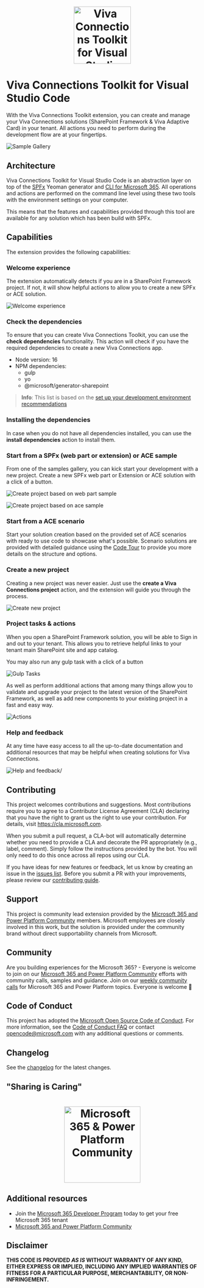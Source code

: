 <h1 align="center">
  <img alt="Viva Connections Toolkit for Visual Studio Code" src="./assets/logo.png" width="150px" />
</h1>

# Viva Connections Toolkit for Visual Studio Code

With the Viva Connections Toolkit extension, you can create and manage your Viva Connections solutions (SharePoint Framework & Viva Adaptive Card) in your tenant. All actions you need to perform during the development flow are at your fingertips.

![Sample Gallery](./assets/images/start.png)

## Architecture

Viva Connections Toolkit for Visual Studio Code is an abstraction layer on top of the [SPFx](https://aka.ms/spfx) Yeoman generator and [CLI for Microsoft 365](https://pnp.github.io/cli-microsoft365/). All operations and actions are performed on the command line level using these two tools with the environment settings on your computer.

This means that the features and capabilities provided through this tool are available for any solution which has been build with SPFx.
 
## Capabilities

The extension provides the following capabilities:

### Welcome experience

The extension automatically detects if you are in a SharePoint Framework project. If not, it will show helpful actions to allow you to create a new SPFx or ACE solution.

![Welcome experience](./assets/images/welcome-experience.png)

### Check the dependencies

To ensure that you can create Viva Connections Toolkit, you can use the **check dependencies** functionality. This action will check if you have the required dependencies to create a new Viva Connections app.

- Node version: 16
- NPM dependencies:
  - gulp
  - yo
  - @microsoft/generator-sharepoint

> **Info**: This list is based on the [set up your development environment recommendations](https://docs.microsoft.com/en-us/sharepoint/dev/spfx/set-up-your-development-environment)

### Installing the dependencies

In case when you do not have all dependencies installed, you can use the **install dependencies** action to install them.

### Start from a SPFx (web part or extension) or ACE sample

From one of the samples gallery, you can kick start your development with a new project. Create a new SPFx web part or Extension or ACE solution with a click of a button.

![Create project based on web part sample](./assets/images/create-base-on-spfx-webpart.gif)

![Create project based on ace sample](./assets/images/create-base-on-spfx-ace.gif)

### Start from a ACE scenario

Start your solution creation based on the provided set of ACE scenarios with ready to use code to showcase what's possible. Scenario solutions are provided with detailed guidance using the [Code Tour](https://aka.ms/codetour) to provide you more details on the structure and options.

### Create a new project

Creating a new project was never easier. Just use the **create a Viva Connections project** action, and the extension will guide you through the process.

![Create new project](./assets/images/scaffolding.png)

### Project tasks & actions

When you open a SharePoint Framework solution, you will be able to Sign in and out to your tenant. This allows you to retrieve helpful links to your tenant main SharePoint site and app catalog.

You may also run any gulp task with a click of a button 

![Gulp Tasks](./assets/images/tasks.png)

As well as perform additional actions that among many things allow you to validate and upgrade your project to the latest version of the SharePoint Framework, as well as add new components to your existing project in a fast and easy way.

![Actions](./assets/images/actions.png)

### Help and feedback

At any time have easy access to all the up-to-date documentation and additional resources that may be helpful when creating solutions for Viva Connections.

![Help and feedback/](./assets/images/help-and-feedback.png)

## Contributing

This project welcomes contributions and suggestions. Most contributions require you to agree to a Contributor License Agreement (CLA) declaring that you have the right to grant us the right to use your contribution. For details, visit https://cla.microsoft.com.

When you submit a pull request, a CLA-bot will automatically determine whether you need to provide a CLA and decorate the PR appropriately (e.g., label, comment). Simply follow the instructions provided by the bot. You will only need to do this once across all repos using our CLA.

If you have ideas for new features or feedback, let us know by creating an issue in the [issues list](https://github.com/pnp/vscode-viva/issues). Before you submit a PR with your improvements, please review our [contributing guide](./contributing.md).

## Support

This project is community lead extension provided by the [Microsoft 365 and Power Platform Community](https://aka.ms/m365/community) members. Microsoft employees are closely involved in this work, but the solution is provided under the community brand without direct supportability channels from Microsoft.

## Community

Are you building experiences for the Microsoft 365? - Everyone is welcome to join on our [Microsoft 365 and Power Platform Community](https://aka.ms/m365/community) efforts with community calls, samples and guidance. Join on our [weekly community calls](https://aka.ms/m365/calls) for Microsoft 365 and Power Platform topics. Everyone is welcome 🧡

## Code of Conduct

This project has adopted the [Microsoft Open Source Code of Conduct](https://opensource.microsoft.com/codeofconduct/).
For more information, see the [Code of Conduct FAQ](https://opensource.microsoft.com/codeofconduct/faq/) or contact [opencode@microsoft.com](mailto:opencode@microsoft.com) with any additional questions or comments.

## Changelog

See the [changelog](./CHANGELOG.md) for the latest changes.

## "Sharing is Caring"

<h1 align="center">
  <img alt="Microsoft 365 & Power Platform Community" src="./assets/images/parker-pnp.png" width="200px" />
</h1>

## Additional resources

- Join the [Microsoft 365 Developer Program](https://developer.microsoft.com/en-us/microsoft-365/dev-program) today to get your free Microsoft 365 tenant
- [Microsoft 365 and Power Platform Community](https://pnp.github.io/)

## Disclaimer

**THIS CODE IS PROVIDED *AS IS* WITHOUT WARRANTY OF ANY KIND, EITHER EXPRESS OR IMPLIED, INCLUDING ANY IMPLIED WARRANTIES OF FITNESS FOR A PARTICULAR PURPOSE, MERCHANTABILITY, OR NON-INFRINGEMENT.**
